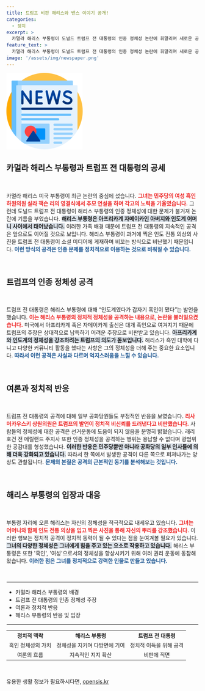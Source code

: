 ```yaml
---
title: 트럼프 비판 해리스와 밴스 이야기 공개!
categories:
  - 정치
excerpt: >
  카멀라 해리스 부통령이 도널드 트럼프 전 대통령의 인종 정체성 논란에 휘말리며 새로운 공격을 받고 있다. 해리스를 갑자기 흑인이 됐다고 주장한 트럼프는 비꼬는 사진을 소셜미디어에 올리며 정치적 이익을 추구하는 모습. 이 여파는 공화당 내부에서도 비판을 받고 있다.
feature_text: >
  카멀라 해리스 부통령이 도널드 트럼프 전 대통령의 인종 정체성 논란에 휘말리며 새로운 공격을 받고 있다. 해리스를 갑자기 흑인이 됐다고 주장한 트럼프는 비꼬는 사진을 소셜미디어에 올리며 정치적 이익을 추구하는 모습. 이 여파는 공화당 내부에서도 비판을 받고 있다.
image: '/assets/img/newspaper.png'
---
```


<p><img src="/assets/img/newspaper.png" alt="kimp 속보" /></p>

<h2 data-ke-size="size26">카멀라 해리스 부통령과 트럼프 전 대통령의 공세</h2>

<p data-ke-size="size16">&nbsp;</p>

<p>카멀라 해리스 미국 부통령이 최근 논란의 중심에 섰습니다. <b><span style="color: #ee2323;">그녀는 민주당의 여성 흑인 하원의원 실라 잭슨 리의 영결식에서 추모 연설을 하며 각고의 노력을 기울였습니다.</span></b> 그런데 도널드 트럼프 전 대통령이 해리스 부통령의 인종 정체성에 대한 문제가 불거져 논란에 기름을 부었습니다. <b><span style="background-color: #21538527;">해리스 부통령은 아프리카계 자메이카인 아버지와 인도계 어머니 사이에서 태어났습니다.</span></b> 이러한 가족 배경 때문에 트럼프 전 대통령의 지속적인 공격은 앞으로도 이어질 것으로 보입니다. 해리스 부통령이 과거에 찍은 인도 전통 의상의 사진을 트럼프 전 대통령이 소셜 미디어에 게재하며 비꼬는 방식으로 비난했기 때문입니다. <b><span style="color: #1a5490;">이런 방식의 공격은 인종 문제를 정치적으로 이용하는 것으로 비춰질 수 있습니다.</span></b></p>

<p data-ke-size="size16">&nbsp;</p>

<h2 data-ke-size="size26">트럼프의 인종 정체성 공격</h2>

<p data-ke-size="size16">&nbsp;</p>

<p>트럼프 전 대통령은 해리스 부통령에 대해 “인도계였다가 갑자기 흑인이 됐다”는 발언을 했습니다. <b><span style="color: #ee2323;">이는 해리스 부통령의 정치적 정체성을 공격하는 내용으로, 논란을 불러일으켰습니다.</span></b> 미국에서 아프리카계 혹은 자메이카계 출신은 대개 흑인으로 여겨지기 때문에 트럼프의 주장은 상대적으로 납득하기 어려운 주장으로 비판받고 있습니다. <b><span style="background-color: #21538527;">아프리카계와 인도계의 정체성을 강조하려는 트럼프의 의도가 돋보입니다.</span></b> 해리스가 흑인 대학에 다니고 다양한 커뮤니티 활동을 했다는 사항은 그의 정체성을 더해 주는 중요한 요소입니다. <b><span style="color: #1a5490;">따라서 이런 공격은 사실과 다르며 억지스러움을 느낄 수 있습니다.</span></b></p>

<p data-ke-size="size16">&nbsp;</p>

<h2 data-ke-size="size26">여론과 정치적 반응</h2>

<p data-ke-size="size16">&nbsp;</p>

<p>트럼프 전 대통령의 공격에 대해 일부 공화당원들도 부정적인 반응을 보였습니다. <b><span style="color: #ee2323;">리사 머카우스키 상원의원은 트럼프의 발언이 정치적 비신뢰를 드러낸다고 비판했습니다.</span></b> 사람들의 정체성에 대한 공격은 선거운동에 도움이 되지 않음을 분명히 밝혔습니다. 래리 호건 전 메릴랜드 주지사 또한 인종 정체성을 공격하는 행위는 용납할 수 없다며 광범위한 공감대를 형성했습니다. <b><span style="background-color: #21538527;">이러한 반응은 민주당뿐만 아니라 공화당의 일부 인사들에 의해 더욱 강화되고 있습니다.</span></b> 따라서 한 쪽에서 발생한 공격이 다른 쪽으로 퍼져나가는 양상도 관찰됩니다. <b><span style="color: #1a5490;">문제의 본질은 공격의 근본적인 동기를 분석해보는 것입니다.</span></b></p>

<p data-ke-size="size16">&nbsp;</p>

<h2 data-ke-size="size26">해리스 부통령의 입장과 대응</h2>

<p data-ke-size="size16">&nbsp;</p>

<p>부통령 자리에 오른 해리스는 자신의 정체성을 적극적으로 내세우고 있습니다. <b><span style="color: #ee2323;">그녀는 어머니와 함께 인도 전통 의상을 입고 찍은 사진을 통해 자신의 뿌리를 강조했습니다.</span></b> 이러한 행보는 정치적 공격이 정치적 동력이 될 수 있다는 점을 눈여겨볼 필요가 있습니다. <b><span style="background-color: #21538527;">그녀의 다양한 정체성은 그녀에게 힘을 주고 있는 요소로 작용하고 있습니다.</span></b> 해리스 부통령은 또한 '흑인', '여성'으로서의 정체성을 향상시키기 위해 여러 권리 운동에 동참해 왔습니다. <b><span style="color: #1a5490;">이러한 점은 그녀를 정치적으로 강력한 인물로 만들고 있습니다.</span></b></p>

<p data-ke-size="size16">&nbsp;</p>

<hr style="border: 1px solid #ddd;"/>

<ul>
    <li>카멀라 해리스 부통령의 배경</li>
    <li>트럼프 전 대통령의 인종 정체성 주장</li>
    <li>여론과 정치적 반응</li>
    <li>해리스 부통령의 반응 및 입장</li>
</ul>

<hr style="border: 1px solid #ddd;"/>

<table style="width: 100%;">
    <tbody>
        <tr>
            <td style="text-align: center; height: 17px;"><b>정치적 맥락</b></td>
            <td style="text-align: center; height: 17px;"><b>해리스 부통령</b></td>
            <td style="text-align: center; height: 17px;"><b>트럼프 전 대통령</b></td>
        </tr>
        <tr>
            <td style="text-align: center; height: 17px;">흑인 정체성의 가치</td>
            <td style="text-align: center; height: 17px;">정체성을 지키며 다방면에 기여</td>
            <td style="text-align: center; height: 17px;">정치적 이득을 위해 공격</td>
        </tr>
        <tr>
            <td style="text-align: center; height: 17px;">여론의 흐름</td>
            <td style="text-align: center; height: 17px;">지속적인 지지 확산</td>
            <td style="text-align: center; height: 17px;">비판에 직면</td>
        </tr>
    </tbody>
</table>

<p data-ke-size="size16">&nbsp;</p>
유용한 생활 정보가 필요하시다면, <a href="https://opensis.kr" rel="dofollow">opensis.kr</a>


